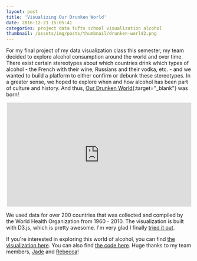 ```yaml
---
layout: post
title: 'Visualizing Our Drunken World'
date: 2016-12-21 15:05:41
categories: project data tufts school visualization alcohol
thumbnail: /assets/img/posts/thumbnail/drunken-world2.png
---
```


For my final project of my data visualization class this semester, my team decided to explore alcohol consumption around the world and over time. There exist certain stereotypes about which countries drink which types of alcohol - the French with their wine, Russians and their vodka, etc. - and we wanted to build a platform to either confirm or debunk these stereotypes. In a greater sense, we hoped to explore when and how alcohol has been part of culture and history. And thus, [Our Drunken World](https://jadeyychan.github.io/DrunkenWorld/){:target="_blank"} was born!

<div style="margin: auto; text-align: center; margin-bottom: 8px;">
    <iframe width="500" height="281" src="https://www.youtube.com/embed/O-eeiWZ7WRY" frameborder="0" allowfullscreen></iframe>
</div>

We used data for over 200 countries that was collected and compiled by the World Health Organization from 1960 - 2010. The visualization is built with D3.js, which is pretty awesome. I'm very glad I finally [tried it out](/blog/2016/09/28/random-d3-fun.html).

If you're interested in exploring this world of alcohol, you can find [the visualization here](https://jadeyychan.github.io/DrunkenWorld/). You can also find [the code here](https://github.com/jadeyychan/DrunkenWorld). Huge thanks to my team members, [Jade](https://jadeyychan.github.io/) and [Rebecca](https://github.com/rlrlarson)!




